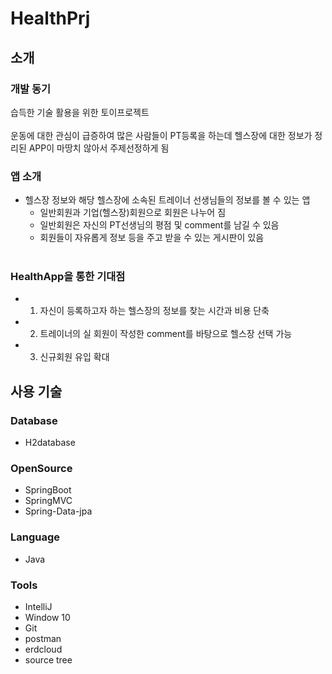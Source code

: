 # HealthPrj

## 소개

### 개발 동기

습득한 기술 활용을 위한 토이프로젝트<br><br>
운동에 대한 관심이 급증하여 많은 사람들이 PT등록을 하는데 헬스장에 대한 정보가 정리된 APP이 마땅치 않아서 주제선정하게 됨<br>
  
### 앱 소개
  
- 헬스장 정보와 해당 헬스장에 소속된 트레이너 선생님들의 정보를 볼 수 있는 앱<br>
  - 일반회원과 기업(헬스장)회원으로 회원은 나누어 짐<br>
  - 일반회원은 자신의 PT선생님의 평점 및 comment를 남길 수 있음<br>
  - 회원들이 자유롭게 정보 등을 주고 받을 수 있는 게시판이 있음<br><br>
  
### HealthApp을 통한 기대점

  - 1. 자신이 등록하고자 하는 헬스장의 정보를 찾는 시간과 비용 단축<br>
  - 2. 트레이너의 실 회원이 작성한 comment를 바탕으로 헬스장 선택 가능<br>
  - 3. 신규회원 유입 확대<br>
  
  
## 사용 기술

### Database

- H2database

### OpenSource

- SpringBoot
- SpringMVC
- Spring-Data-jpa

### Language

- Java

### Tools

- IntelliJ
- Window 10
- Git
- postman
- erdcloud
- source tree
